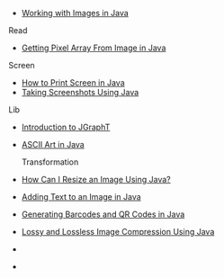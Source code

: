 

- [Working with Images in Java](https://www.baeldung.com/java-images)

Read

- [Getting Pixel Array From Image in Java](https://www.baeldung.com/java-getting-pixel-array-from-image)

Screen

- [How to Print Screen in Java](https://www.baeldung.com/print-screen-in-java)
- [Taking Screenshots Using Java](https://www.baeldung.com/java-taking-screenshots)

Lib

- [Introduction to JGraphT](https://www.baeldung.com/jgrapht)
- [ASCII Art in Java](https://www.baeldung.com/ascii-art-in-java)

  Transformation

- [How Can I Resize an Image Using Java?](https://www.baeldung.com/java-resize-image)
- [Adding Text to an Image in Java](https://www.baeldung.com/java-add-text-to-image)


- [Generating Barcodes and QR Codes in Java](https://www.baeldung.com/java-generating-barcodes-qr-codes)
- [Lossy and Lossless Image Compression Using Java](https://www.baeldung.com/java-image-compression-lossy-lossless)
- []()
- []()
